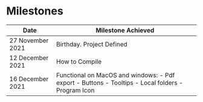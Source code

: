 # Milestones

| Date             	| Milestone Achieved          	                                                                    |
|------------------	|-------------------------------------------------------------------------------------------------	|
| 27 November 2021 	| Birthday. Project Defined                                                                       	|
| 12 December 2021 	| How to Compile                                                                                  	|
| 16 December 2021 	| Functional on MacOS and windows: - Pdf export - Buttons - Tooltips - Local folders - Program Icon	|
